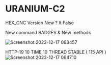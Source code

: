 # URANIUM-C2
HEX_CNC Version New ? It False

New command BADGES & New methods

![Screenshot 2023-12-17 063457](https://github.com/Hex1629/URANIUM-C2/assets/93824226/5da4d86f-9f77-4fa0-8438-09bf5785e232)


HTTP-19 10 TIME 10 THREAD STABLE ( 115 API )
![Screenshot 2023-12-17 064710](https://github.com/Hex1629/URANIUM-C2/assets/93824226/c70ce8cd-dbc9-4087-86ee-291a091ca57c)
